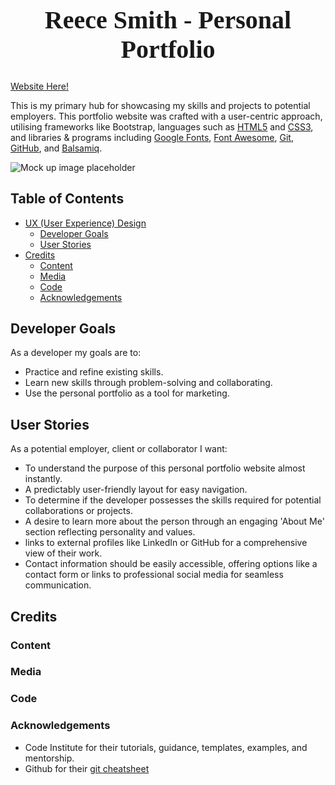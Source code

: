 <h1 align="center" style="font-size:40px; font-family:serif;">Reece Smith - Personal Portfolio</h1>

[Website Here!]()

This is my primary hub for showcasing my skills and projects to potential employers. This portfolio website was crafted with a user-centric approach, utilising frameworks like Bootstrap, languages such as [HTML5](https://en.wikipedia.org/wiki/HTML) and [CSS3](https://en.wikipedia.org/wiki/CSS), and libraries & programs including [Google Fonts](https://fonts.google.com/), [Font Awesome](https://fontawesome.com/), [Git](https://git-scm.com/), [GitHub](https://github.com/), and [Balsamiq](https://balsamiq.com/).

![Mock up image placeholder](image.jpg)

## Table of Contents

- [UX (User Experience) Design](#ux-user-experience-design)
  - [Developer Goals](#developer-goals)
  - [User Stories](#user-stories)
- [Credits](#credits)
  - [Content](#content)
  - [Media](#media)
  - [Code](#code)
  - [Acknowledgements](#acknowledgements)

## Developer Goals

As a developer my goals are to:

- Practice and refine existing skills.
- Learn new skills through problem-solving and collaborating.
- Use the personal portfolio as a tool for marketing.

## User Stories

As a potential employer, client or collaborator I want:

- To understand the purpose of this personal portfolio website almost instantly.
- A predictably user-friendly layout for easy navigation.
- To determine if the developer possesses the skills required for potential collaborations or projects.
- A desire to learn more about the person through an engaging 'About Me' section reflecting personality and values.
- links to external profiles like LinkedIn or GitHub for a comprehensive view of their work.
- Contact information should be easily accessible, offering options like a contact form or links to professional social media for seamless communication.

## Credits

### Content

### Media

### Code

### Acknowledgements

- Code Institute for their tutorials, guidance, templates, examples, and mentorship.
- Github for their [git cheatsheet](https://education.github.com/git-cheat-sheet-education.pdf)